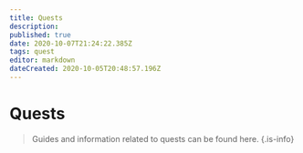 ```yaml
---
title: Quests
description: 
published: true
date: 2020-10-07T21:24:22.385Z
tags: quest
editor: markdown
dateCreated: 2020-10-05T20:48:57.196Z
---
```


# Quests

> Guides and information related to quests can be found here.
{.is-info}
